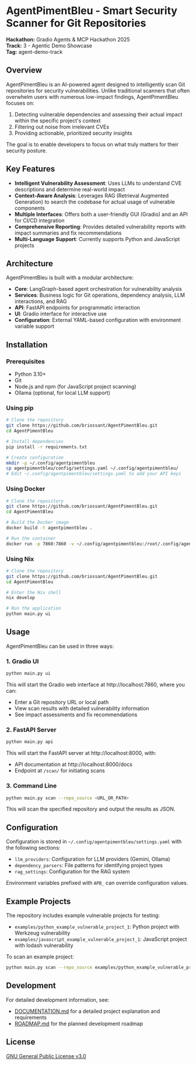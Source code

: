 # AgentPimentBleu - Smart Security Scanner for Git Repositories

**Hackathon:** Gradio Agents & MCP Hackathon 2025  
**Track:** 3 - Agentic Demo Showcase  
**Tag:** agent-demo-track

## Overview

AgentPimentBleu is an AI-powered agent designed to intelligently scan Git repositories for security vulnerabilities. Unlike traditional scanners that often overwhelm users with numerous low-impact findings, AgentPimentBleu focuses on:

1. Detecting vulnerable dependencies and assessing their actual impact within the specific project's context
2. Filtering out noise from irrelevant CVEs
3. Providing actionable, prioritized security insights

The goal is to enable developers to focus on what truly matters for their security posture.

## Key Features

- **Intelligent Vulnerability Assessment**: Uses LLMs to understand CVE descriptions and determine real-world impact
- **Context-Aware Analysis**: Leverages RAG (Retrieval Augmented Generation) to search the codebase for actual usage of vulnerable components
- **Multiple Interfaces**: Offers both a user-friendly GUI (Gradio) and an API for CI/CD integration
- **Comprehensive Reporting**: Provides detailed vulnerability reports with impact summaries and fix recommendations
- **Multi-Language Support**: Currently supports Python and JavaScript projects

## Architecture

AgentPimentBleu is built with a modular architecture:

- **Core**: LangGraph-based agent orchestration for vulnerability analysis
- **Services**: Business logic for Git operations, dependency analysis, LLM interactions, and RAG
- **API**: FastAPI endpoints for programmatic interaction
- **UI**: Gradio interface for interactive use
- **Configuration**: External YAML-based configuration with environment variable support

## Installation

### Prerequisites

- Python 3.10+
- Git
- Node.js and npm (for JavaScript project scanning)
- Ollama (optional, for local LLM support)

### Using pip

```bash
# Clone the repository
git clone https://github.com/briossant/AgentPimentBleu.git
cd AgentPimentBleu

# Install dependencies
pip install -r requirements.txt

# Create configuration
mkdir -p ~/.config/agentpimentbleu
cp agentpimentbleu/config/settings.yaml ~/.config/agentpimentbleu/
# Edit ~/.config/agentpimentbleu/settings.yaml to add your API keys
```

### Using Docker

```bash
# Clone the repository
git clone https://github.com/briossant/AgentPimentBleu.git
cd AgentPimentBleu

# Build the Docker image
docker build -t agentpimentbleu .

# Run the container
docker run -p 7860:7860 -v ~/.config/agentpimentbleu:/root/.config/agentpimentbleu agentpimentbleu
```

### Using Nix

```bash
# Clone the repository
git clone https://github.com/briossant/AgentPimentBleu.git
cd AgentPimentBleu

# Enter the Nix shell
nix develop

# Run the application
python main.py ui
```

## Usage

AgentPimentBleu can be used in three ways:

### 1. Gradio UI

```bash
python main.py ui
```

This will start the Gradio web interface at http://localhost:7860, where you can:
- Enter a Git repository URL or local path
- View scan results with detailed vulnerability information
- See impact assessments and fix recommendations

### 2. FastAPI Server

```bash
python main.py api
```

This will start the FastAPI server at http://localhost:8000, with:
- API documentation at http://localhost:8000/docs
- Endpoint at `/scan/` for initiating scans

### 3. Command Line

```bash
python main.py scan --repo_source <URL_OR_PATH>
```

This will scan the specified repository and output the results as JSON.

## Configuration

Configuration is stored in `~/.config/agentpimentbleu/settings.yaml` with the following sections:

- `llm_providers`: Configuration for LLM providers (Gemini, Ollama)
- `dependency_parsers`: File patterns for identifying project types
- `rag_settings`: Configuration for the RAG system

Environment variables prefixed with `APB_` can override configuration values.

## Example Projects

The repository includes example vulnerable projects for testing:

- `examples/python_example_vulnerable_project_1`: Python project with Werkzeug vulnerability
- `examples/javascript_example_vulnerable_project_1`: JavaScript project with lodash vulnerability

To scan an example project:

```bash
python main.py scan --repo_source examples/python_example_vulnerable_project_1
```

## Development

For detailed development information, see:

- [DOCUMENTATION.md](dev_context/DOCUMENTATION.md) for a detailed project explanation and requirements
- [ROADMAP.md](dev_context/ROADMAP.md) for the planned development roadmap

## License

[GNU General Public License v3.0](LICENSE)
